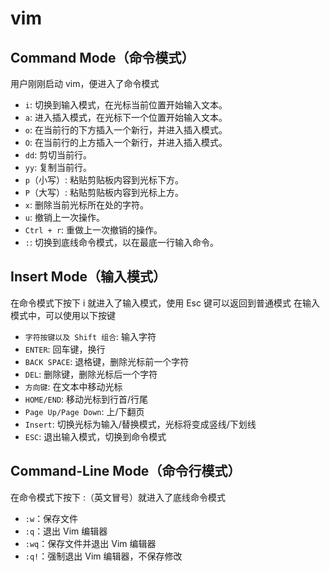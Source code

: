 # vim

## Command Mode（命令模式）

用户刚刚启动 vim，便进入了命令模式

- `i`: 切换到输入模式，在光标当前位置开始输入文本。
- `a`: 进入插入模式，在光标下一个位置开始输入文本。
- `o`: 在当前行的下方插入一个新行，并进入插入模式。
- `O`: 在当前行的上方插入一个新行，并进入插入模式。
- `dd`: 剪切当前行。
- `yy`: 复制当前行。
- `p`（小写）: 粘贴剪贴板内容到光标下方。
- `P`（大写）: 粘贴剪贴板内容到光标上方。
- `x`: 删除当前光标所在处的字符。
- `u`: 撤销上一次操作。
- `Ctrl + r`: 重做上一次撤销的操作。
- `:`: 切换到底线命令模式，以在最底一行输入命令。

## Insert Mode（输入模式）

在命令模式下按下 i 就进入了输入模式，使用 Esc 键可以返回到普通模式
在输入模式中，可以使用以下按键

- `字符按键以及 Shift 组合`: 输入字符
- `ENTER`: 回车键，换行
- `BACK SPACE`: 退格键，删除光标前一个字符
- `DEL`: 删除键，删除光标后一个字符
- `方向键`: 在文本中移动光标
- `HOME/END`: 移动光标到行首/行尾
- `Page Up/Page Down`: 上/下翻页
- `Insert`: 切换光标为输入/替换模式，光标将变成竖线/下划线
- `ESC`: 退出输入模式，切换到命令模式

## Command-Line Mode（命令行模式）

在命令模式下按下 :（英文冒号）就进入了底线命令模式

- `:w`：保存文件
- `:q`：退出 Vim 编辑器
- `:wq`：保存文件并退出 Vim 编辑器
- `:q!`：强制退出 Vim 编辑器，不保存修改
